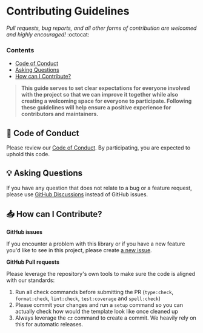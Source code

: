# Contributing Guidelines

_Pull requests, bug reports, and all other forms of contribution are welcomed and highly encouraged!_ :octocat:

### Contents

-   [Code of Conduct](#book-code-of-conduct)
-   [Asking Questions](#bulb-asking-questions)
-   [How can I Contribute?](#inbox_tray-how-can-i-contribute)

> **This guide serves to set clear expectations for everyone involved with the project so that we can improve it together while also creating a welcoming space for everyone to participate. Following these guidelines will help ensure a positive experience for contributors and maintainers.**

## :book: Code of Conduct

Please review our [Code of Conduct](./CODE_OF_CONDUCT.md). By participating, you are expected to uphold this code.

## :bulb: Asking Questions

If you have any question that does not relate to a bug or a feature request, please use [GitHub Discussions](https://github.com/gjuchault/typescript-library-starter/discussions) instead of GitHub issues.

## :inbox_tray: How can I Contribute?

**GitHub issues**

If you encounter a problem with this library or if you have a new feature you'd like to see in this project, please create [a new issue](https://github.com/gjuchault/typescript-library-starter/issues/new/choose).

**GitHub Pull requests**

Please leverage the repository's own tools to make sure the code is aligned with our standards:

1. Run all check commands before submitting the PR (`type:check`, `format:check`, `lint:check`, `test:coverage` and `spell:check`)
2. Please commit your changes and run a `setup` command so you can actually check how would the template look like once cleaned up
3. Always leverage the `cz` command to create a commit. We heavily rely on this for automatic releases.
